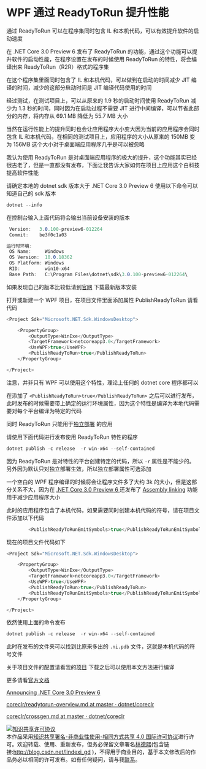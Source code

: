 # WPF 通过 ReadyToRun 提升性能

通过 ReadyToRun 可以在程序集同时包含 IL 和本机代码，可以有效提升软件的启动速度

<!--more-->
<!-- CreateTime:2020/3/5 9:26:16 -->

<!-- csdn -->

在 .NET Core 3.0 Preview 6 发布了 ReadyToRun 的功能，通过这个功能可以提升软件的启动性能，在程序设置在发布的时候使用 ReadyToRun 的特性，将会编译出来 ReadyToRun（R2R）格式的程序集

在这个程序集里面同时包含了 IL 和本机代码，可以做到在启动的时间减少 JIT 编译的时间，减少的这部分启动时间是 JIT 编译代码使用的时间

经过测试，在测试项目上，可以从原来的 1.9 秒的启动时间使用 ReadyToRun 减少为 1.3 秒的时间，同时因为在启动过程不需要 JIT 进行中间编译，可以节省此部分的内存，将内存从 69.1 MB 降低为 55.7 MB 大小

当然在运行性能上的提升同时也会让应用程序大小变大因为当前的应用程序会同时包含 IL 和本机代码，在相同的测试项目上，应用程序的大小从原来的 150MB 变为 156MB 这个大小对于桌面端应用程序几乎是可以被忽略

我认为使用 ReadyToRun 是对桌面端应用程序的极大的提升，这个功能其实已经很古老了，但是一直都没有发布，下面让我告诉大家如何在项目上应用这个白科技提高软件性能

请确定本地的 dotnet sdk 版本大于 .NET Core 3.0 Preview 6 使用以下命令可以知道自己的 sdk 版本

```csharp
dotnet --info
```

在控制台输入上面代码将会输出当前设备安装的版本

```csharp
 Version:   3.0.100-preview6-012264
 Commit:    be3f0c1a03

运行时环境:
 OS Name:     Windows
 OS Version:  10.0.18362
 OS Platform: Windows
 RID:         win10-x64
 Base Path:   C:\Program Files\dotnet\sdk\3.0.100-preview6-012264\
```

如果发现自己的版本比较低请到[官网](https://dotnet.microsoft.com/download/dotnet-core/3.0) 下载最新版本安装

打开或新建一个 WPF 项目，在项目文件里面添加属性 PublishReadyToRun 请看代码

```csharp
<Project Sdk="Microsoft.NET.Sdk.WindowsDesktop">

    <PropertyGroup>
        <OutputType>WinExe</OutputType>
        <TargetFramework>netcoreapp3.0</TargetFramework>
        <UseWPF>true</UseWPF>
        <PublishReadyToRun>true</PublishReadyToRun>
    </PropertyGroup>

</Project>
```

注意，并非只有 WPF 可以使用这个特性，理论上任何的 dotnet core 程序都可以

在添加了 `<PublishReadyToRun>true</PublishReadyToRun>` 之后可以进行发布，此时发布的时候需要带上确定的运行环境属性，因为这个特性是编译为本地代码需要对每个平台编译为特定的代码

同时 ReadyToRun 只能用于[独立部署](https://docs.microsoft.com/dotnet/core/deploying/) 的应用

请使用下面代码进行发布使用 ReadyToRun 特性的程序

```csharp
dotnet publish -c release  -r win-x64 --self-contained
```

因为 ReadyToRun 是对特性的平台创建特定的代码，所以 `-r` 属性是不能少的。另外因为默认只对独立部署生效，所以独立部署属性可选添加

一个空白的 WPF 程序编译的时候将会让程序文件多了大约 3k 的大小，但是这部分关系不大，因为在 [.NET Core 3.0 Preview 6 ](https://devblogs.microsoft.com/dotnet/announcing-net-core-3-0-preview-6/ ) 还发布了 [Assembly linking](https://aka.ms/dotnet-illink) 功能用于减少应用程序大小

此时的应用程序包含了本机代码，如果需要同时创建本机代码的符号，请在项目文件添加以下代码

```csharp
        <PublishReadyToRunEmitSymbols>true</PublishReadyToRunEmitSymbols>
```

现在的项目文件代码如下

```csharp
<Project Sdk="Microsoft.NET.Sdk.WindowsDesktop">

    <PropertyGroup>
        <OutputType>WinExe</OutputType>
        <TargetFramework>netcoreapp3.0</TargetFramework>
        <UseWPF>true</UseWPF>
        <PublishReadyToRun>true</PublishReadyToRun>
        <PublishReadyToRunEmitSymbols>true</PublishReadyToRunEmitSymbols>
    </PropertyGroup>

</Project>
```

依然使用上面的命令发布

```csharp
dotnet publish -c release  -r win-x64 --self-contained
```

此时在发布的文件夹可以找到比原来多出的 `.ni.pdb` 文件，这就是本机代码的符号文件

关于项目文件的配置请看我的[项目](https://github.com/lindexi/lindexi_gd/tree/36d9e70722f86bc8d03385868a99fc9c7719b504/FuhelerjaihuBuqibeayay) 下载之后可以使用本文方法进行编译

更多请看[官方文档](https://github.com/dotnet/coreclr/blob/master/Documentation/botr/readytorun-overview.md) 

[Announcing .NET Core 3.0 Preview 6 ](https://devblogs.microsoft.com/dotnet/announcing-net-core-3-0-preview-6/ )

[coreclr/readytorun-overview.md at master · dotnet/coreclr](https://github.com/dotnet/coreclr/blob/master/Documentation/botr/readytorun-overview.md )

[coreclr/crossgen.md at master · dotnet/coreclr](https://github.com/dotnet/coreclr/blob/master/Documentation/building/crossgen.md )

<a rel="license" href="http://creativecommons.org/licenses/by-nc-sa/4.0/"><img alt="知识共享许可协议" style="border-width:0" src="https://licensebuttons.net/l/by-nc-sa/4.0/88x31.png" /></a><br />本作品采用<a rel="license" href="http://creativecommons.org/licenses/by-nc-sa/4.0/">知识共享署名-非商业性使用-相同方式共享 4.0 国际许可协议</a>进行许可。欢迎转载、使用、重新发布，但务必保留文章署名[林德熙](http://blog.csdn.net/lindexi_gd)(包含链接:http://blog.csdn.net/lindexi_gd )，不得用于商业目的，基于本文修改后的作品务必以相同的许可发布。如有任何疑问，请与我[联系](mailto:lindexi_gd@163.com)。
